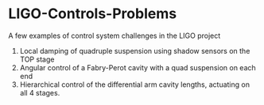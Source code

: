 # LIGO-Controls-Problems
A few examples of control system challenges in the LIGO project
 1. Local damping of quadruple suspension using shadow sensors on the TOP stage
 1. Angular control of a Fabry-Perot cavity with a quad suspension on each end
 1. Hierarchical control of the differential arm cavity lengths, actuating on all 4 stages.
